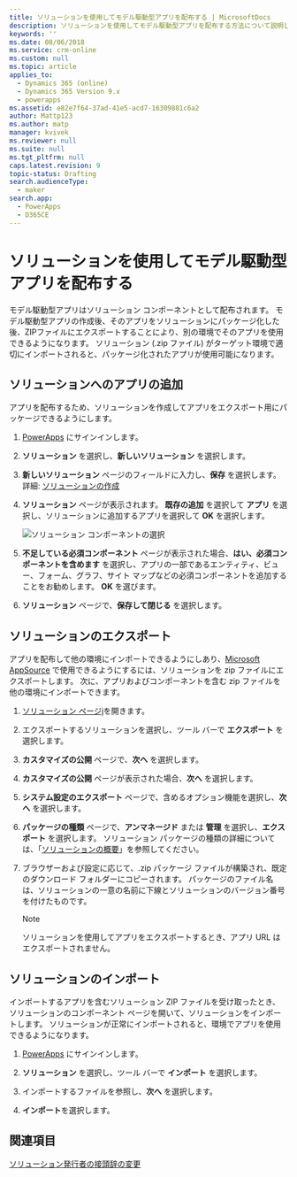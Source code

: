 ```yaml
---
title: ソリューションを使用してモデル駆動型アプリを配布する | MicrosoftDocs
description: ソリューションを使用してモデル駆動型アプリを配布する方法について説明します
keywords: ''
ms.date: 08/06/2018
ms.service: crm-online
ms.custom: null
ms.topic: article
applies_to:
  - Dynamics 365 (online)
  - Dynamics 365 Version 9.x
  - powerapps
ms.assetid: e82e7f64-37ad-41e5-acd7-16309881c6a2
author: Mattp123
ms.author: matp
manager: kvivek
ms.reviewer: null
ms.suite: null
ms.tgt_pltfrm: null
caps.latest.revision: 9
topic-status: Drafting
search.audienceType:
  - maker
search.app:
  - PowerApps
  - D365CE
---
```


# <a name="distribute-a-model-driven-app-using-a-solution"></a>ソリューションを使用してモデル駆動型アプリを配布する

モデル駆動型アプリはソリューション コンポーネントとして配布されます。 モデル駆動型アプリの作成後、そのアプリをソリューションにパッケージ化した後、ZIPファイルにエクスポートすることにより、別の環境でそのアプリを使用できるようになります。 ソリューション (.zip ファイル) がターゲット環境で適切にインポートされると、パッケージ化されたアプリが使用可能になります。 
  
## <a name="add-an-app-to-a-solution"></a>ソリューションへのアプリの追加
アプリを配布するため、ソリューションを作成してアプリをエクスポート用にパッケージできるようにします。

1. [PowerApps](https://web.powerapps.com/?utm_source=padocs&utm_medium=linkinadoc&utm_campaign=referralsfromdoc) にサインインします。

2. **ソリューション** を選択し、**新しいソリューション** を選択します。
3. **新しいソリューション** ページのフィールドに入力し、**保存** を選択します。 詳細: [ソリューションの作成](../common-data-service/create-solution.md)
4. **ソリューション** ページが表示されます。 **既存の追加** を選択して **アプリ** を選択し、ソリューションに追加するアプリを選択して **OK** を選択します。 

    ![ソリューション コンポーネントの選択](media/select-solution-components.png)

5. **不足している必須コンポーネント** ページが表示された場合、**はい、必須コンポーネントを含めます** を選択し、アプリの一部であるエンティティ、ビュー、フォーム、グラフ、サイト マップなどの必須コンポーネントを追加することをお勧めします。 **OK** を選びます。
6. **ソリューション** ページで、**保存して閉じる** を選択します。

## <a name="export-a-solution"></a>ソリューションのエクスポート
アプリを配布して他の環境にインポートできるようにしあり、[Microsoft AppSource](https://appsource.microsoft.com/) で使用できるようにするには、ソリューションを zip ファイルにエクスポートします。 次に、アプリおよびコンポーネントを含む zip ファイルを他の環境にインポートできます。

1. [ソリューション ページj](advanced-navigation.md#solutions)を開きます。 
2. エクスポートするソリューションを選択し、ツール バーで **エクスポート** を選択します。 
3. **カスタマイズの公開** ページで、**次へ** を選択します。
4. **カスタマイズの公開** ページが表示された場合、**次へ** を選択します。 
5. **システム設定のエクスポート** ページで、含めるオプション機能を選択し、**次へ** を選択します。 
6. **パッケージの種類** ページで、**アンマネージド** または **管理** を選択し、**エクスポート** を選択します。 ソリューション パッケージの種類の詳細については、「[ソリューションの概要](../common-data-service/solutions-overview.md)」を参照してください。
7. ブラウザーおよび設定に応じて、.zip パッケージ ファイルが構築され、既定のダウンロード フォルダーにコピーされます。 パッケージのファイル名は、ソリューションの一意の名前に下線とソリューションのバージョン番号を付けたものです。

    > [!NOTE]
    > ソリューションを使用してアプリをエクスポートするとき、アプリ URL はエクスポートされません。
  
## <a name="import-a-solution"></a>ソリューションのインポート  
インポートするアプリを含むソリューション ZIP ファイルを受け取ったとき、ソリューションのコンポーネント ページを開いて、ソリューションをインポートします。 ソリューションが正常にインポートされると、環境でアプリを使用できるようになります。

1. [PowerApps](https://web.powerapps.com/?utm_source=padocs&utm_medium=linkinadoc&utm_campaign=referralsfromdoc) にサインインします。

2. **ソリューション** を選択し、ツール バーで **インポート** を選択します。
3. インポートするファイルを参照し、**次へ** を選択します。
4. **インポート**を選択します。

## <a name="see-also"></a>関連項目
[ソリューション発行者の接頭辞の変更](../common-data-service/change-solution-publisher-prefix.md)
